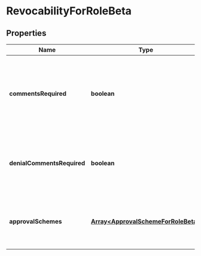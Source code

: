 # RevocabilityForRoleBeta

## Properties

Name | Type | Description | Notes
------------ | ------------- | ------------- | -------------
**commentsRequired** | **boolean** | Whether the requester of the containing object must provide comments justifying the request | [optional] [default to false]
**denialCommentsRequired** | **boolean** | Whether an approver must provide comments when denying the request | [optional] [default to false]
**approvalSchemes** | [**Array&lt;ApprovalSchemeForRoleBeta&gt;**](ApprovalSchemeForRoleBeta.md) | List describing the steps in approving the revocation request | [optional] [default to undefined]

